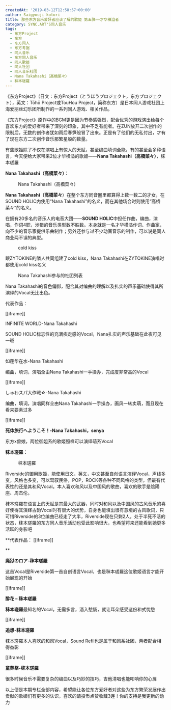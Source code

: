 ```yaml
---
createdAt: '2019-03-12T12:58:57+00:00'
author: Saigyouji kotori
title: 那些东方音乐爱好者应该了解的歌姬 第五弹——才华横溢者
category: SYNC.ART'S同人音乐
tags:
  - 东方Project
  - 东方
  - 东方同人
  - 东方考据
  - 同人音乐
  - 东方同人音乐
  - 同人歌姬
  - 同人社团
  - 同人音乐社团
  - Nana Takahashi（高橋菜々）
  - 秣本瑳羅
---
```


《东方Project》（日文：东方Project（とうほうプロジェクト，东方プロジェクト），英文：Tōhō Project或TouHou Project，简称东方）是日本同人游戏社团上海爱丽丝幻乐团所制作的一系列同人游戏、相关作品。

《东方Project》原作中的BGM更是因为节奏感强烈，配合优秀的游戏演出给每个喜欢东方的爱好者带来了深刻的印象，其中不乏有能者。在ZUN放开二次创作的限制后，无数的创作者犹如雨后春笋般冒了出来。正是有了他们的无私付出，才有了现在东方二次创作音乐那繁星般的数量。

有些歌姬除了不仅在演唱上有惊人的天赋，甚至编曲填词全能，有的甚至会多种语言，今天便给大家带来2位才华横溢的歌姬——**Nana Takahashi（高橋菜々）**，秣本瑳羅

**Nana Takahashi（高橋菜々）：**

<figure>
  <img src="https://i0.hdslb.com/bfs/article/d99933fbead117d3c4b687574fd898960b7b47e8.png@1320w_658h.webp" alt=""/>
  <figcaption>Nana Takahashi（高橋菜々）</figcaption>
</figure>

**Nana Takahashi（高橋菜々**）在整个东方同音圈里都算得上数一数二的才女，在SOUND HOLIC内使用“Nana Takahashi”的名义，而在其他场合时则使用“高桥 菜々”的名义。

在拥有20多名的音乐人的电音大团——**SOUND HOLIC**中担任作曲，编曲，演唱，作词4职，涉猎的音乐类型数不胜数。本身就是一名才华横溢作词、作曲家，向不少的音乐家提供乐曲制作；另外还参与过不少动画音乐的制作，可以说是同人商业两不误的典型。

<figure>
  <img src="https://i0.hdslb.com/bfs/article/4f31c54f03c2dd174c225ca13567fecadc95ab0f.png@1320w_1108h.webp" alt=""/>
  <figcaption>cold kiss</figcaption>
</figure>

跟ZYTOKINE的隣人共同组建了cold kiss，Nana Takahashi在ZYTOKINE演唱时都使用cold kiss名义

<figure>
  <img src="https://i0.hdslb.com/bfs/article/f50303ff4d6edc74e92e2000483b8cc58466eb04.png@842w_1188h.webp" alt=""/>
  <figcaption>Nana Takahashi参与的社团列表</figcaption>
</figure>

Nana Takahashi的音色偏御，配合其对编曲的理解以及扎实的声乐基础使得其所演绎的Vocal无比出色。

代表作品：

[[iframe]]

INFINITE WORLD-Nana Takahashi

SOUND HOLIC标志性的充满疾走感的Vocal，Nana扎实的声乐基础在此夜可见一斑

[[iframe]]

如莲华在水-Nana Takahashi

编曲，填词，演唱全由Nana Takahashi一手操办，完成度非常高的Vocal

[[iframe]]

しゅわスパ大作戦☆-Nana Takahashi

编曲，填词，演唱同样全由Nana Takahashi一手操办，画风一转卖萌，而且现在看来要素过多

[[iframe]]

**死体旅行へようこそ！-Nana Takahashi，senya**

东方x兽娘，两位御姐系的歌姬照样可以演绎萌系Vocal

**秣本瑳羅：**

<figure>
  <img src="https://i0.hdslb.com/bfs/article/0ca7270ce1477947b49dc4eb2f178f8b9b20627c.png@788w_790h.webp" alt=""/>
  <figcaption>秣本瑳羅</figcaption>
</figure>

Riverside的御用歌姬，能使用日文，英文，中文甚至自创语言演绎Vocal，声线多变，风格也多变，可以驾驭民俗，POP，ROCK等各种不同风格的类型，但最有代表性的还是其和风Vocal。本人喜欢和风以及中国风的歌曲，喜欢的歌手是陰陽座、周杰伦。

秣本瑳羅在语言上的天赋是其最大的武器，同时对和风以及中国风的古风音乐的喜好使得其演绎古韵Vocal时有很大的优势，自身也能填出很有意境的古风歌词，只可惜Riverside的3位编曲已经走了大半，Riverside现在只剩2人，处于半死不活的状态，秣本瑳羅的东方同人音乐活动也受此影响很大，也希望将来还能看到她更多活跃的身影吧

**代表作品： [[iframe]]

**

**廃狱のロア-秣本瑳羅**

这首Vocal是Riverside第一首自创语言Vocal，也是秣本瑳羅这位歌姬语言才能开始展现的开始

[[iframe]]

**酔花 – 秣本瑳羅**

**秣本瑳羅**最知名的Vocal，无需多言，酒入愁肠，就让耳朵感受这份和式忧愁

[[iframe]]

**追想-秣本瑳羅**

秣本瑳羅本人喜欢的和风Vocal，Sound Refil也是属于和风系社团，两者配合相得益彰

[[iframe]]

**童葬祭-秣本瑳羅**

很多时候音乐不需要复杂的编曲以及巧妙的技巧，吉他清唱也能叩响你的心扉

以上便是本期专栏全部内容，希望能让各位东方爱好者对这些为东方繁荣发展作出贡献的歌姬们有更多的认识，喜欢的请投币点赞收藏3连！你的支持是我更新的动力
